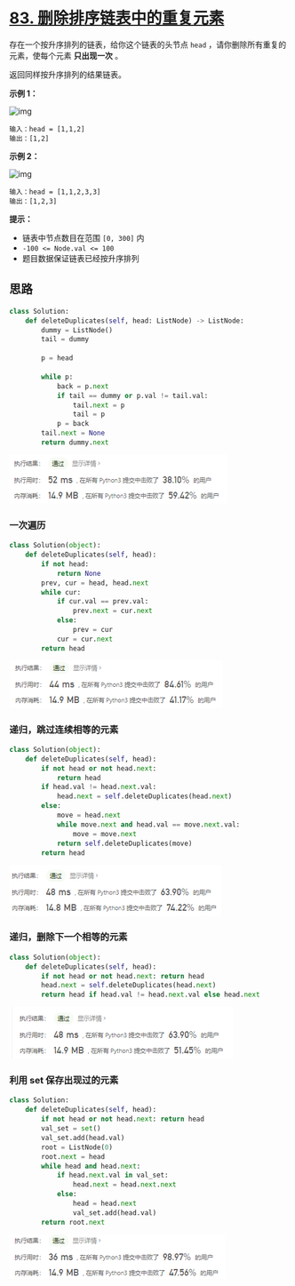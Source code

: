 # [83. 删除排序链表中的重复元素](https://leetcode-cn.com/problems/remove-duplicates-from-sorted-list/)

存在一个按升序排列的链表，给你这个链表的头节点 `head` ，请你删除所有重复的元素，使每个元素 **只出现一次** 。

返回同样按升序排列的结果链表。

 

**示例 1：**

![img](https://assets.leetcode.com/uploads/2021/01/04/list1.jpg)

```
输入：head = [1,1,2]
输出：[1,2]
```

**示例 2：**

![img](https://assets.leetcode.com/uploads/2021/01/04/list2.jpg)

```
输入：head = [1,1,2,3,3]
输出：[1,2,3]
```

 

**提示：**

- 链表中节点数目在范围 `[0, 300]` 内
- `-100 <= Node.val <= 100`
- 题目数据保证链表已经按升序排列

## 思路

```python
class Solution:
    def deleteDuplicates(self, head: ListNode) -> ListNode:
        dummy = ListNode()
        tail = dummy

        p = head

        while p:
            back = p.next
            if tail == dummy or p.val != tail.val:
                tail.next = p
                tail = p
            p = back
        tail.next = None
        return dummy.next
```

![image-20210326190113672](../img/image-20210326190113672.png)

### 一次遍历

```python
class Solution(object):
    def deleteDuplicates(self, head):
        if not head:
            return None
        prev, cur = head, head.next
        while cur:
            if cur.val == prev.val:
                prev.next = cur.next
            else:
                prev = cur
            cur = cur.next
        return head
```

![image-20210326190454454](../img/image-20210326190454454.png)

### 递归，跳过连续相等的元素

```python
class Solution(object):
    def deleteDuplicates(self, head):
        if not head or not head.next:
            return head
        if head.val != head.next.val:
            head.next = self.deleteDuplicates(head.next)
        else:
            move = head.next
            while move.next and head.val == move.next.val:
                move = move.next
            return self.deleteDuplicates(move)
        return head
```

![image-20210326190744175](../img/image-20210326190744175.png)

### 递归，删除下一个相等的元素

```python
class Solution(object):
    def deleteDuplicates(self, head):
        if not head or not head.next: return head
        head.next = self.deleteDuplicates(head.next)
        return head if head.val != head.next.val else head.next
```

![image-20210326190857599](../img/image-20210326190857599.png)

### 利用 set 保存出现过的元素

```python
class Solution:
    def deleteDuplicates(self, head):
        if not head or not head.next: return head
        val_set = set()
        val_set.add(head.val)
        root = ListNode(0)
        root.next = head
        while head and head.next:
            if head.next.val in val_set:
                head.next = head.next.next
            else:
                head = head.next
                val_set.add(head.val)
        return root.next
```

![image-20210326191010680](../img/image-20210326191010680.png)